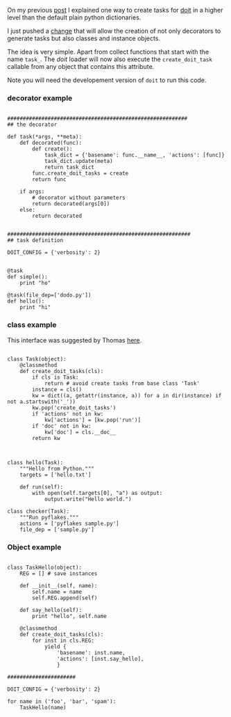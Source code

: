 <!--
.. title: doit task creation
.. slug: doit-task-creation
.. date: 2012/12/15 05:45:00
.. tags: python, doit
.. link: 
.. description: 
-->


On my previous [post](http://blog.schettino72.net/posts/doit-task-decorator.html)
I explained one way to create tasks for [doit](http://pydoit.org)
in a higher level than the default plain python dictionaries.

I just pushed a [change](https://bitbucket.org/schettino72/doit/commits/136e7fc9b1f779a22546a787ddb01048db74b264)
that will allow the creation of not only decorators to generate tasks but also
classes and instance objects.

The idea is very simple. Apart from collect functions that start with the
name `task_`. The *doit* loader will now also execute the `create_doit_task`
callable from any object that contains this attribute.

Note you will need the developement version of `doit` to run this code.

### decorator example


~~~~{.python}

##########################################################
## the decorator

def task(*args, **meta):
    def decorated(func):
        def create():
            task_dict = {'basename': func.__name__, 'actions': [func]}
            task_dict.update(meta)
            return task_dict
        func.create_doit_tasks = create
        return func

    if args:
        # decorator without parameters
        return decorated(args[0])
    else:
        return decorated


###########################################################
## task definition

DOIT_CONFIG = {'verbosity': 2}


@task
def simple():
    print "ho"

@task(file_dep=['dodo.py'])
def hello():
    print "hi"

~~~~

### class example

This interface was suggested by Thomas [here](https://groups.google.com/d/topic/python-doit/hp6wFvjcw1k/discussion).

~~~~{.python}

class Task(object):
    @classmethod
    def create_doit_tasks(cls):
        if cls is Task:
            return # avoid create tasks from base class 'Task'
        instance = cls()
        kw = dict((a, getattr(instance, a)) for a in dir(instance) if not a.startswith('_'))
        kw.pop('create_doit_tasks')
        if 'actions' not in kw:
            kw['actions'] = [kw.pop('run')]
        if 'doc' not in kw:
            kw['doc'] = cls.__doc__
        return kw



class hello(Task):
    """Hello from Python."""
    targets = ['hello.txt']

    def run(self):
        with open(self.targets[0], "a") as output:
            output.write("Hello world.")

class checker(Task):
    """Run pyflakes."""
    actions = ['pyflakes sample.py']
    file_dep = ['sample.py']

~~~~


### Object example

~~~~{.python}

class TaskHello(object):
    REG = [] # save instances

    def __init__(self, name):
        self.name = name
        self.REG.append(self)

    def say_hello(self):
        print "hello", self.name

    @classmethod
    def create_doit_tasks(cls):
        for inst in cls.REG:
            yield {
                'basename': inst.name,
                'actions': [inst.say_hello],
                }

######################

DOIT_CONFIG = {'verbosity': 2}

for name in ('foo', 'bar', 'spam'):
    TaskHello(name)

~~~~
